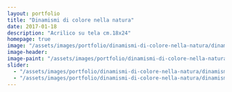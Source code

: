 ```yaml
---
layout: portfolio
title: "Dinamismi di colore nella natura"
date: 2017-01-18
description: "Acrilico su tela cm.18x24"
homepage: true
image: "/assets/images/portfolio/dinamismi-di-colore-nella-natura/dinamismi-di-colore-nella-natura-v1.jpg"
image-header:
image-paint: "/assets/images/portfolio/dinamismi-di-colore-nella-natura/image-paint-dinamismi-di-colore-nella-natura-v1.jpg"
slider:
  - "/assets/images/portfolio/dinamismi-di-colore-nella-natura/dinamismi-di-colore-della-natura-slide1.jpg"
  - "/assets/images/portfolio/dinamismi-di-colore-nella-natura/dinamismi-di-colore-della-natura-slide2.jpg"
---
```


